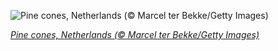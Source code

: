 
![Pine cones, Netherlands (© Marcel ter Bekke/Getty Images)](https://cn.bing.com//th?id=OHR.PineconesSwap_EN-US9076096888_1920x1080.jpg&rf=LaDigue_1920x1080.jpg&pid=hp)

*[Pine cones, Netherlands (© Marcel ter Bekke/Getty Images)](https://www.bing.com/search?q=Conifer+cone&form=hpcapt&filters=HpDate%3a%2220201217_0800%22)*
